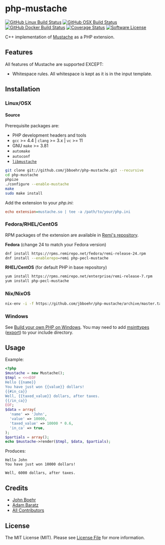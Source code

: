# php-mustache

[![GitHub Linux Build Status](https://github.com/jbboehr/php-mustache/workflows/linux/badge.svg)](https://github.com/jbboehr/php-mustache/actions?query=workflow%3Alinux)
[![GitHub OSX Build Status](https://github.com/jbboehr/php-mustache/workflows/osx/badge.svg)](https://github.com/jbboehr/php-mustache/actions?query=workflow%3Aosx)
[![GitHub Docker Build Status](https://github.com/jbboehr/php-mustache/workflows/docker/badge.svg)](https://github.com/jbboehr/php-mustache/actions?query=workflow%3Adocker)
[![Coverage Status](https://coveralls.io/repos/jbboehr/php-mustache/badge.svg?branch=master&service=github)](https://coveralls.io/github/jbboehr/php-mustache?branch=master)
[![Software License](https://img.shields.io/badge/license-MIT-brightgreen.svg?style=flat)](LICENSE.md)

C++ implementation of [Mustache](http://mustache.github.com/) as a PHP extension.


## Features

All features of Mustache are supported EXCEPT:

* Whitespace rules. All whitespace is kept as it is in the input template.


## Installation

### Linux/OSX

#### Source

Prerequisite packages are:

* PHP development headers and tools
* `gcc` >= 4.4 | `clang` >= 3.x | `vc` >= 11
* GNU `make` >= 3.81
* `automake`
* `autoconf`
* [`libmustache`](https://github.com/jbboehr/libmustache)

``` sh
git clone git://github.com/jbboehr/php-mustache.git --recursive
cd php-mustache
phpize
./configure --enable-mustache
make
sudo make install
```

Add the extension to your *php.ini*:

```ini
echo extension=mustache.so | tee -a /path/to/your/php.ini
```

### Fedora/RHEL/CentOS

RPM packages of the extension are available in [Remi's repository](https://rpms.remirepo.net/).

**Fedora** (change 24 to match your Fedora version)

``` sh
dnf install https://rpms.remirepo.net/fedora/remi-release-24.rpm
dnf install --enablerepo=remi php-pecl-mustache
```

**RHEL/CentOS** (for default PHP in base repository)

``` sh
yum install https://rpms.remirepo.net/enterprise/remi-release-7.rpm
yum install php-pecl-mustache
```

### Nix/NixOS

``` sh
nix-env -i -f https://github.com/jbboehr/php-mustache/archive/master.tar.gz
```

### Windows

See [Build your own PHP on Windows](https://wiki.php.net/internals/windows/stepbystepbuild). You may need to add [msinttypes](https://code.google.com/p/msinttypes/) ([export](https://github.com/jbboehr/msinttypes/)) to your include directory.


## Usage

Example:

```php
<?php
$mustache = new Mustache();
$tmpl = <<<EOF
Hello {{name}}
You have just won {{value}} dollars!
{{#in_ca}}
Well, {{taxed_value}} dollars, after taxes.
{{/in_ca}}
EOF;
$data = array(
  'name' => 'John',
  'value' => 10000,
  'taxed_value' => 10000 * 0.6,
  'in_ca' => true,
);
$partials = array();
echo $mustache->render($tmpl, $data, $partials);
```

Produces:

```text
Hello John
You have just won 10000 dollars!

Well, 6000 dollars, after taxes.

```


## Credits

- [John Boehr](https://github.com/jbboehr)
- [Adam Baratz](https://github.com/adambaratz)
- [All Contributors](../../contributors)


## License

The MIT License (MIT). Please see [License File](LICENSE.md) for more information.

